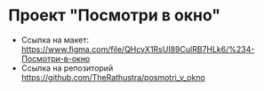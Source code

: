 # Проект "Посмотри в окно"

* Ссылка на макет: https://www.figma.com/file/QHcvX1RsUI89CulRB7HLk6/%234-Посмотри-в-окно
* Ссылка на репозиторий https://github.com/TheRathustra/posmotri_v_okno
